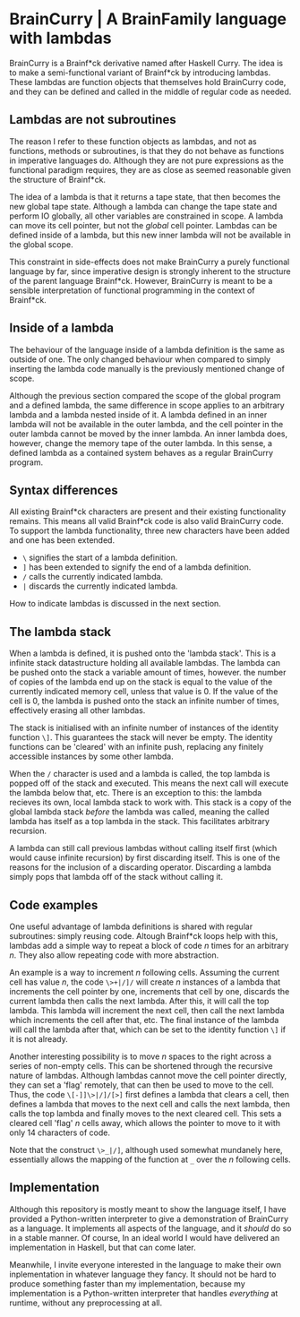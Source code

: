 # BrainCurry | A BrainFamily language with lambdas

BrainCurry is a Brainf\*ck derivative named after Haskell Curry. The idea is to make a semi-functional variant of Brainf\*ck by introducing lambdas. These lambdas are function objects that themselves hold BrainCurry code, and they can be defined and called in the middle of regular code as needed.

## Lambdas are not subroutines
The reason I refer to these function objects as lambdas, and not as functions, methods or subroutines, is that they do not behave as functions in imperative languages do. Although they are not pure expressions as the functional paradigm requires, they are as close as seemed reasonable given the structure of Brainf*ck.

The idea of a lambda is that it returns a tape state, that then becomes the new global tape state. Although a lambda can change the tape state and perform IO globally, all other variables are constrained in scope. A lambda can move its cell pointer, but not the *global* cell pointer. Lambdas can be defined inside of a lambda, but this new inner lambda will not be available in the global scope.

This constraint in side-effects does not make BrainCurry a purely functional language by far, since imperative design is strongly inherent to the structure of the parent language Brainf\*ck. However, BrainCurry is meant to be a sensible interpretation of functional programming in the context of Brainf\*ck.

## Inside of a lambda
The behaviour of the language inside of a lambda definition is the same as outside of one. The only changed behaviour when compared to simply inserting the lambda code manually is the previously mentioned change of scope.

Although the previous section compared the scope of the global program and a defined lambda, the same difference in scope applies to an arbitrary lambda and a lambda nested inside of it. A lambda defined in an inner lambda will not be available in the outer lambda, and the cell pointer in the outer lambda cannot be moved by the inner lambda. An inner lambda does, however, change the memory tape of the outer lambda. In this sense, a defined lambda as a contained system behaves as a regular BrainCurry program.

## Syntax differences
All existing Brainf\*ck characters are present and their existing functionality remains. This means all valid Brainf\*ck code is also valid BrainCurry code. To support the lambda functionality, three new characters have been added and one has been extended.

- `\` signifies the start of a lambda definition.
- `]` has been extended to signify the end of a lambda definition.
- `/` calls the currently indicated lambda.
- `|` discards the currently indicated lambda.

How to indicate lambdas is discussed in the next section.

## The lambda stack
When a lambda is defined, it is pushed onto the 'lambda stack'. This is a infinite stack datastructure holding all available lambdas. The lambda can be pushed onto the stack a variable amount of times, however. the number of  copies of the lambda end up on the stack is equal to the value of the currently indicated memory cell, unless that value is 0. If the value of the cell is 0, the lambda is pushed onto the stack an infinite number of times, effectively erasing all other lambdas.

The stack is initialised with an infinite number of instances of the identity function `\]`. This guarantees the stack will never be empty. The identity functions can be 'cleared' with an infinite push, replacing any finitely accessible instances by some other lambda.

When the `/` character is used and a lambda is called, the top lambda is popped off of the stack and executed. This means the next call will execute the lambda below that, etc. There is an exception to this: the lambda recieves its own, local lambda stack to work with. This stack is a copy of the global lambda stack *before* the lambda was called, meaning the called lambda has itself as a top lambda in the stack. This facilitates arbitrary recursion.

A lambda can still call previous lambdas without calling itself first (which would cause infinite recursion) by first discarding itself. This is one of the reasons for the inclusion of a discarding operator. Discarding a lambda simply pops that lambda off of the stack without calling it.

## Code examples
One useful advantage of lambda definitions is shared with regular subroutines: simply reusing code. Altough Brainf\*ck loops help with this, lambdas add a simple way to repeat a block of code *n* times for an arbitrary *n*. They also allow repeating code with more abstraction.

An example is a way to increment *n* following cells. Assuming the current cell has value *n*, the code
`\>+|/]/` will create *n* instances of a lambda that increments the cell pointer by one, increments that cell by one, discards the current lambda then calls the next lambda. After this, it will call the top lambda. This lambda will increment the next cell, then call the next lambda which increments the cell after that, etc. The final instance of the lambda will call the lambda after that, which can be set to the identity function `\]` if it is not already.

Another interesting possibility is to move *n* spaces to the right across a series of non-empty cells. This can be shortened through the recursive nature of lambdas. Although lambdas cannot move the cell pointer directly, they can set a 'flag' remotely, that can then be used to move to the cell. Thus, the code `\[-]]\>|/]/[>]` first defines a lambda that clears a cell, then defines a lambda that moves to the next cell and calls the next lambda, then calls the top lambda and finally moves to the next cleared cell. This sets a cleared cell 'flag' *n* cells away, which allows the pointer to move to it with only 14 characters of code.

Note that the construct `\>_|/]`, although used somewhat mundanely here, essentially allows the mapping of the function at `_` over the *n* following cells.

## Implementation
Although this repository is mostly meant to show the language itself, I have provided a Python-written interpreter to give a demonstration of BrainCurry as a language. It implements all aspects of the language, and it *should* do so in a stable manner. Of course, In an ideal world I would have delivered an implementation in Haskell, but that can come later.

Meanwhile, I invite everyone interested in the language to make their own inplementation in whatever language they fancy. It should not be hard to produce something faster than my implementation, because my implementation is a Python-written interpreter that handles *everything* at runtime, without any preprocessing at all.